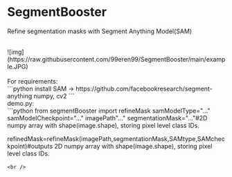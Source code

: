 # SegmentBooster
Refine segmentation masks with Segment Anything Model(SAM)

<br />
![img](https://raw.githubusercontent.com/99eren99/SegmentBooster/main/example.JPG)
<br /> <br />For requirements:<br />
```python
install SAM -> https://github.com/facebookresearch/segment-anything
numpy, cv2
```
<br />
demo.py:<br />
```python 
from segmentBooster import refineMask
samModelType="..."
samModelCheckpoint="..."
imagePath"..."
segmentationMask="..."#2D numpy array with shape(image.shape), storing pixel level class IDs.

refinedMask=refineMask(imagePath,segmentationMask,SAMtype,SAMcheckpoint)#outputs 2D numpy array with shape(image.shape), storing pixel level class IDs.
```
<br />
